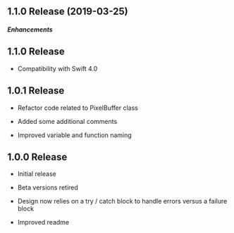 ## 1.1.0 Release (2019-03-25)

##### Enhancements

## 1.1.0 Release
* Compatibility with Swift 4.0

## 1.0.1 Release
* Refactor code related to PixelBuffer class

* Added some additional comments

* Improved variable and function naming


## 1.0.0 Release
* Initial release

* Beta versions retired

* Design now relies on a try / catch block to handle errors versus a failure block

* Improved readme
